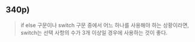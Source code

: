 ## 340p)
> if else 구문이나 switch 구문 중에서 어느 하나를 사용해야 하는 상황이라면, switch는 선택 사항의 수가 3개 이상일 경우에 사용하는 것이 좋다.